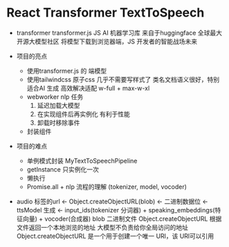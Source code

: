 # React Transformer TextToSpeech

- transformer
    transformer.js JS AI 机器学习库
    来自于huggingface 全球最大开源大模型社区
    将模型下载到浏览器端，JS 开发者的智能战场未来

- 项目的亮点
  - 使用transformer.js 的 端模型
  - 使用tailwindcss 原子css 几乎不需要写样式了
      类名文档语义很好，特别适合AI 生成
      高效解决适配 w-full + max-w-xl
  - webworker nlp 任务
      1. 延迟加载大模型
      2. 在实现组件后再实例化 有利于性能
      3. 卸载时移除事件
  - 封装组件
    
- 项目的难点
  - 单例模式封装 MyTextToSpeechPipeline
  - getInstance 只实例化一次
  - 懒执行
  - Promise.all + nlp 流程的理解 (tokenizer, model, vocoder)

- audio 标签的url <- Object.createObjectURL(blob) <- 二进制数据位 <- ttsModel 生成 <- input_ids(tokenizer 分词器) + speaking_embeddings(特征向量) + vocoder(合成器)
    blob 二进制文件
    Object.createObjectURL 根据文件返回一个本地浏览的地址
    大模型不负责给你全局访问的地址
    Object.createObjectURL 是一个用于创建一个唯一 URl，该 URl可以引用